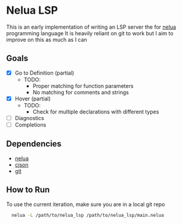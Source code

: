 # Nelua LSP

This is an early implementation of writing an LSP server the for [nelua](https://nelua.io) programming language
It is heavily reliant on git to work but I aim to improve on this as much as I can

## Goals

- [x] Go to Definition (partial)
  - TODO:
    - Proper matching for function parameters
    - No matching for comments and strings
- [x] Hover (partial)
  - TODO:
    - Check for multiple declarations with different types
- [ ] Diagnostics
- [ ] Completions

## Dependencies
- [nelua](https://nelua.io)
- [cjson](https://github.com/DaveGamble/cJSON)
- [git](https://git-scm.com)

## How to Run
To use the current iteration, make sure you are in a local git repo

```sh
  nelua -L /path/to/nelua_lsp /path/to/nelua_lsp/main.nelua
```

